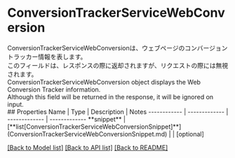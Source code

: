 # ConversionTrackerServiceWebConversion

<div lang=\"ja\"> ConversionTrackerServiceWebConversionは、ウェブページのコンバージョントラッカー情報を表します。<br> このフィールドは、レスポンスの際に返却されますが、リクエストの際には無視されます。 </div> <div lang=\"en\"> ConversionTrackerServiceWebConversion object displays the Web Conversion Tracker information.<br> Although this field will be returned in the response, it will be ignored on input. </div> 
## Properties
Name | Type | Description | Notes
------------ | ------------- | ------------- | -------------
**snippet** | [**list[ConversionTrackerServiceWebConversionSnippet]**](ConversionTrackerServiceWebConversionSnippet.md) |  | [optional] 

[[Back to Model list]](../README.md#documentation-for-models) [[Back to API list]](../README.md#documentation-for-api-endpoints) [[Back to README]](../README.md)



